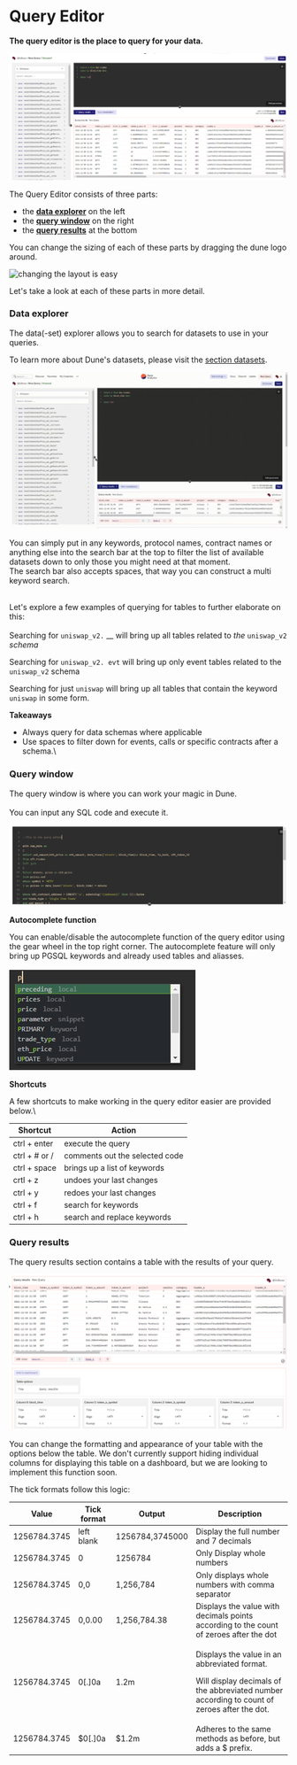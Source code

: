 # Query Editor

**The query editor is the place to query for your data.**

![](<../.gitbook/assets/image (53).png>)

The Query Editor consists of three parts:

* the [**data explorer**](query-editor.md#data-explorer) on the left
* the [**query window**](query-editor.md#query-window) on the right
* the [**query results**](query-editor.md#query-results) at the bottom

You can change the sizing of each of these parts by dragging the dune logo around.

![changing the layout is easy](<../.gitbook/assets/2021-12-08 22-33-19.gif>)

Let's take a look at each of these parts in more detail.

### Data explorer

The data(-set) explorer allows you to search for datasets to use in your queries.

To learn more about Dune's datasets, please visit the [section datasets](broken-reference).

![](<../.gitbook/assets/2021-12-08 22-44-18.gif>)

You can simply put in any keywords, protocol names, contract names or anything else into the search bar at the top to filter the list of available datasets down to only those you might need at that moment.\
The search bar also accepts spaces, that way you can construct a multi keyword search.

\
Let's explore a few examples of querying for tables to further elaborate on this:\
\
Searching for `uniswap_v2.` \_\_ will bring up all tables related to _the_ `uniswap_v2` _schema_

Searching for `uniswap_v2. evt` will bring up only event tables related to the `uniswap_v2` schema

Searching for just `uniswap` will bring up all tables that contain the keyword `uniswap` in some form.

**Takeaways**

* Always query for data schemas where applicable
* Use spaces to filter down for events, calls or specific contracts after a schema.\\

### Query window

The query window is where you can work your magic in Dune.\
\
You can input any SQL code and execute it.

![](<../.gitbook/assets/image (52).png>)

**Autocomplete function**

You can enable/disable the autocomplete function of the query editor using the gear wheel in the top right corner. The autocomplete feature will only bring up PGSQL keywords and already used tables and aliasses.\
\
![](<../.gitbook/assets/image (40).png>)

**Shortcuts**

A few shortcuts to make working in the query editor easier are provided below.\\

| Shortcut      | Action                         |
| ------------- | ------------------------------ |
| ctrl + enter  | execute the query              |
| ctrl + # or / | comments out the selected code |
| ctrl + space  | brings up a list of keywords   |
| crtl + z      | undoes your last changes       |
| ctrl + y      | redoes your last changes       |
| ctrl + f      | search for keywords            |
| ctrl + h      | search and replace keywords    |

### Query results

The query results section contains a table with the results of your query.

![](<../.gitbook/assets/image (78).png>)

You can change the formatting and appearance of your table with the options below the table. We don't currently support hiding individual columns for displaying this table on a dashboard, but we are looking to implement this function soon.

The tick formats follow this logic:

| Value        | Tick format | Output          | Description                                                                                                                                           |
| ------------ | ----------- | --------------- | ----------------------------------------------------------------------------------------------------------------------------------------------------- |
| 1256784.3745 | left blank  | 1256784,3745000 | Display the full number and 7 decimals                                                                                                                |
| 1256784.3745 | 0           | 1256784         | Only Display whole numbers                                                                                                                            |
| 1256784.3745 | 0,0         | 1,256,784       | Only displays whole numbers with comma separator                                                                                                      |
| 1256784.3745 | 0,0.00      | 1,256,784.38    | Displays the value with decimals points according to the count of zeroes after the dot                                                                |
| 1256784.3745 | 0\[.]0a     | 1.2m            | <p>Displays the value in an abbreviated format.</p><p>Will display decimals of the abbreviated number according to count of zeroes after the dot.</p> |
| 1256784.3745 | $0\[.]0a    | $1.2m           | Adheres to the same methods as before, but adds a $ prefix.                                                                                           |
